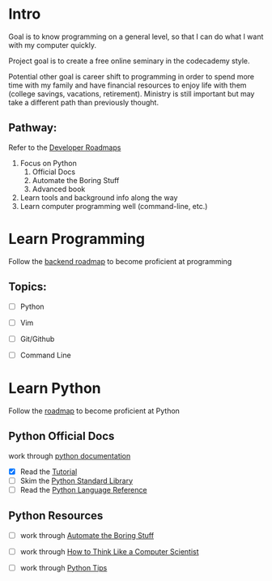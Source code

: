 # Intro

Goal is to know programming on a general level, so that I can do what I want
with my computer quickly.

Project goal is to create a free online seminary in the codecademy style.

Potential other goal is career shift to programming in order to spend more time
with my family and have financial resources to enjoy life with them (college
savings, vacations, retirement). Ministry is still important but may take a
different path than previously thought.

## Pathway:

Refer to the [Developer Roadmaps](https://roadmap.sh/)

1. Focus on Python
    1. Official Docs
    2. Automate the Boring Stuff
    3. Advanced book
2. Learn tools and background info along the way
3. Learn computer programming well (command-line, etc.)

# Learn Programming

Follow the [backend roadmap](https://roadmap.sh/backend) to become proficient
at programming

## Topics:
- [ ] Python
- [ ] Vim
- [ ] Git/Github
- [ ] Command Line


# Learn Python

Follow the [roadmap](https://roadmap.sh/python) to become proficient at Python

## Python Official Docs

work through [python documentation](python.org)

- [x] Read the [Tutorial](https://docs.python.org/3/tutorial/index.html)
- [ ] Skim the [Python Standard
  Library](https://docs.python.org/3/library/index.html#library-index)
- [ ] Read the [Python Language
  Reference](https://docs.python.org/3/reference/index.html#reference-index)

## Python Resources
- [ ] work through [Automate the Boring
  Stuff](https://automatetheboringstuff.co)
- [ ] work through [How to Think Like a Computer
  Scientist](http://openbookproject.net/thinkcs/python/english3e/)
- [ ] work through [Python
  Tips](https://book.pythontips.com/en/latest/index.html)


